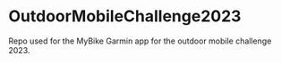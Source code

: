 # OutdoorMobileChallenge2023
Repo used for the MyBike Garmin app for the outdoor mobile challenge 2023.
